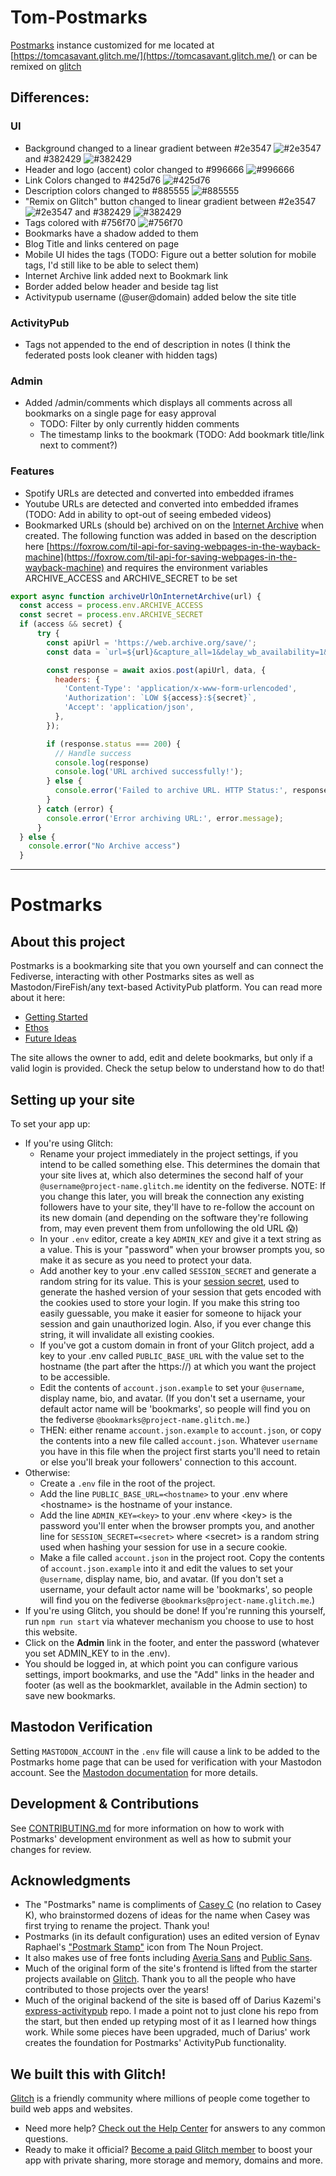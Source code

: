 # Tom-Postmarks

[Postmarks](https://github.com/ckolderup/postmarks) instance customized for me located at [https://tomcasavant.glitch.me/](https://tomcasavant.glitch.me/) or can be remixed on [glitch](https://glitch.com/edit/#!/tomcasavant)

## Differences:

### UI

- Background changed to a linear gradient between #2e3547 ![#2e3547](https://readme-swatches.vercel.app/2e3547) and #382429 ![#382429 ](https://readme-swatches.vercel.app/382429)
- Header and logo (accent) color changed to #996666 ![#996666 ](https://readme-swatches.vercel.app/996666)
- Link Colors changed to #425d76 ![#425d76 ](https://readme-swatches.vercel.app/425d76)
- Description colors changed to #885555 ![#885555 ](https://readme-swatches.vercel.app/885555)
- "Remix on Glitch" button changed to linear gradient between #2e3547 ![#2e3547](https://readme-swatches.vercel.app/2e3547) and #382429 ![#382429 ](https://readme-swatches.vercel.app/382429)
- Tags colored with #756f70 ![#756f70 ](https://readme-swatches.vercel.app/756f70)
- Bookmarks have a shadow added to them
- Blog Title and links centered on page
- Mobile UI hides the tags (TODO: Figure out a better solution for mobile tags, I'd still like to be able to select them)
- Internet Archive link added next to Bookmark link
- Border added below header and beside tag list
- Activitypub username (@user@domain) added below the site title

### ActivityPub

- Tags not appended to the end of description in notes (I think the federated posts look cleaner with hidden tags)

### Admin

- Added /admin/comments which displays all comments across all bookmarks on a single page for easy approval
  - TODO: Filter by only currently hidden comments
  - The timestamp links to the bookmark (TODO: Add bookmark title/link next to comment?)

### Features

- Spotify URLs are detected and converted into embedded iframes
- Youtube URLs are detected and converted into embedded iframes (TODO: Add in ability to opt-out of seeing embeded videos)
- Bookmarked URLs (should be) archived on on the [Internet Archive](https://web.archive.org/) when created. The following function was added in based on the description here [https://foxrow.com/til-api-for-saving-webpages-in-the-wayback-machine](https://foxrow.com/til-api-for-saving-webpages-in-the-wayback-machine) and requires the environment variables ARCHIVE_ACCESS and ARCHIVE_SECRET to be set

```js
export async function archiveUrlOnInternetArchive(url) {
  const access = process.env.ARCHIVE_ACCESS
  const secret = process.env.ARCHIVE_SECRET
  if (access && secret) {
      try {
        const apiUrl = 'https://web.archive.org/save/';
        const data = `url=${url}&capture_all=1&delay_wb_availability=1&skip_first_archive=1`;

        const response = await axios.post(apiUrl, data, {
          headers: {
            'Content-Type': 'application/x-www-form-urlencoded',
            'Authorization': `LOW ${access}:${secret}`,
            'Accept': 'application/json',
          },
        });

        if (response.status === 200) {
          // Handle success
          console.log(response)
          console.log('URL archived successfully!');
        } else {
          console.error('Failed to archive URL. HTTP Status:', response.status);
        }
      } catch (error) {
        console.error('Error archiving URL:', error.message);
      }
  } else {
    console.error("No Archive access")
  }
```

---

# Postmarks

## About this project

Postmarks is a bookmarking site that you own yourself and can connect the Fediverse, interacting with other Postmarks sites as well as Mastodon/FireFish/any text-based ActivityPub platform. You can read more about it here:

- [Getting Started](https://casey.kolderup.org/notes/b059694f5064c6c6285075c894a72317.html)
- [Ethos](https://casey.kolderup.org/notes/edf3a659f52528da103ea4dcbb09f66f.html)
- [Future Ideas](https://casey.kolderup.org/notes/9307f6d67bbfedbd215ae2d09caeab39.html)

The site allows the owner to add, edit and delete bookmarks, but only if a valid login is provided.
Check the setup below to understand how to do that!

## Setting up your site

To set your app up:

- If you're using Glitch:
  - Rename your project immediately in the project settings, if you intend to be called something else. This determines the domain that your site lives at, which also determines the second half of your `@username@project-name.glitch.me` identity on the fediverse. NOTE: If you change this later, you will break the connection any existing followers have to your site, they'll have to re-follow the account on its new domain (and depending on the software they're following from, may even prevent them from unfollowing the old URL 😱)
  - In your `.env` editor, create a key `ADMIN_KEY` and give it a text string as a value. This is your "password" when your browser prompts you, so make it as secure as you need to protect your data.
  - Add another key to your .env called `SESSION_SECRET` and generate a random string for its value. This is your [session secret](http://expressjs.com/en/resources/middleware/session.html#secret), used to generate the hashed version of your session that gets encoded with the cookies used to store your login. If you make this string too easily guessable, you make it easier for someone to hijack your session and gain unauthorized login. Also, if you ever change this string, it will invalidate all existing cookies.
  - If you've got a custom domain in front of your Glitch project, add a key to your .env called `PUBLIC_BASE_URL` with the value set to the hostname (the part after the https://) at which you want the project to be accessible.
  - Edit the contents of `account.json.example` to set your `@username`, display name, bio, and avatar. (If you don't set a username, your default actor name will be 'bookmarks', so people will find you on the fediverse `@bookmarks@project-name.glitch.me`.)
  - THEN: either rename `account.json.example` to `account.json`, or copy the contents into a new file called `account.json`. Whatever `username` you have in this file when the project first starts you'll need to retain or else you'll break your followers' connection to this account.
- Otherwise:
  - Create a `.env` file in the root of the project.
  - Add the line `PUBLIC_BASE_URL=<hostname>` to your .env where \<hostname\> is the hostname of your instance.
  - Add the line `ADMIN_KEY=<key>` to your .env where \<key\> is the password you'll enter when the browser prompts you, and another line for `SESSION_SECRET=<secret>` where \<secret\> is a random string used when hashing your session for use in a secure cookie.
  - Make a file called `account.json` in the project root. Copy the contents of `account.json.example` into it and edit the values to set your `@username`, display name, bio, and avatar. (If you don't set a username, your default actor name will be 'bookmarks', so people will find you on the fediverse `@bookmarks@project-name.glitch.me`.)
- If you're using Glitch, you should be done! If you're running this yourself, run `npm run start` via whatever mechanism you choose to use to host this website.
- Click on the **Admin** link in the footer, and enter the password (whatever you set ADMIN_KEY to in the .env).
- You should be logged in, at which point you can configure various settings, import bookmarks, and use the "Add" links in the header and footer (as well as the bookmarklet, available in the Admin section) to save new bookmarks.

## Mastodon Verification

Setting `MASTODON_ACCOUNT` in the `.env` file will cause a link to be added to the Postmarks home page that can be used for verification with your Mastodon account. See the [Mastodon documentation](https://docs.joinmastodon.org/user/profile/#verification) for more details.

## Development & Contributions

See [CONTRIBUTING.md](/CONTRIBUTING.md) for more information on how to work with Postmarks' development environment as well
as how to submit your changes for review.

## Acknowledgments

- The "Postmarks" name is compliments of [Casey C](https://sowe.li) (no relation to Casey K), who brainstormed dozens of ideas for the name when Casey was first trying to rename the project. Thank you!
- Postmarks (in its default configuration) uses an edited version of Eynav Raphael's ["Postmark Stamp"](https://thenounproject.com/icon/postmark-stamp-928917/) icon from The Noun Project.
- It also makes use of free fonts including [Averia Sans](http://iotic.com/averia/) and [Public Sans](https://public-sans.digital.gov/).
- Much of the original form of the site's frontend is lifted from the starter projects available on [Glitch](https://glitch.com). Thank you to all the people who have contributed to those projects over the years!
- Much of the original backend of the site is based off of Darius Kazemi's [express-activitypub](https://github.com/dariusk/express-activitypub) repo. I made a point not to just clone his repo from the start, but then ended up retyping most of it as I learned how things work. While some pieces have been upgraded, much of Darius' work creates the foundation for Postmarks' ActivityPub functionality.

## We built this with Glitch!

[Glitch](https://glitch.com) is a friendly community where millions of people come together to build web apps and websites.

- Need more help? [Check out the Help Center](https://help.glitch.com/) for answers to any common questions.
- Ready to make it official? [Become a paid Glitch member](https://glitch.com/pricing) to boost your app with private sharing, more storage and memory, domains and more.
